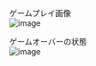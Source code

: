 ゲームプレイ画像<br>
![image](https://github.com/soradaza/TetrisGame/assets/86532100/758fe52a-8e62-44ef-972f-94661365f3c3)

ゲームオーバーの状態<br>
![image](https://github.com/soradaza/TetrisGame/assets/86532100/8a10c1c9-1c48-415d-9ba8-28a750350c44)
